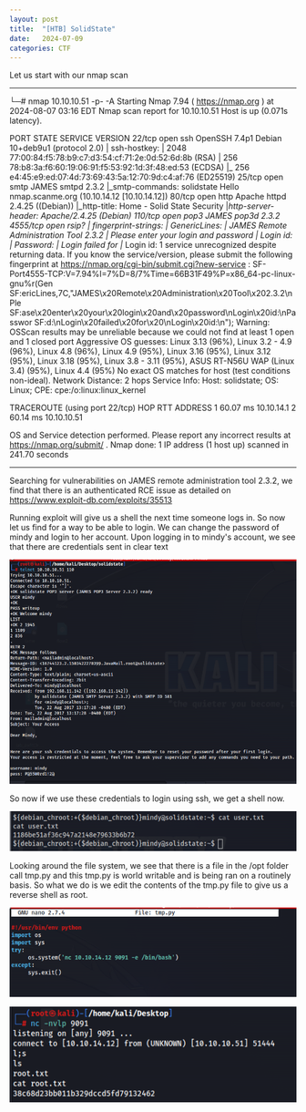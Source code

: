 ```yaml
---
layout: post
title:  "[HTB] SolidState"
date:   2024-07-09
categories: CTF
---
```


Let us start with our nmap scan

---

└─# nmap 10.10.10.51 -p- -A
Starting Nmap 7.94 ( https://nmap.org ) at 2024-08-07 03:16 EDT
Nmap scan report for 10.10.10.51
Host is up (0.071s latency).

PORT     STATE SERVICE VERSION
22/tcp   open  ssh     OpenSSH 7.4p1 Debian 10+deb9u1 (protocol 2.0)
| ssh-hostkey: 
|   2048 77:00:84:f5:78:b9:c7:d3:54:cf:71:2e:0d:52:6d:8b (RSA)
|   256 78:b8:3a:f6:60:19:06:91:f5:53:92:1d:3f:48:ed:53 (ECDSA)
|_  256 e4:45:e9:ed:07:4d:73:69:43:5a:12:70:9d:c4:af:76 (ED25519)
25/tcp   open  smtp    JAMES smtpd 2.3.2
|_smtp-commands: solidstate Hello nmap.scanme.org (10.10.14.12 [10.10.14.12])
80/tcp   open  http    Apache httpd 2.4.25 ((Debian))
|_http-title: Home - Solid State Security
|_http-server-header: Apache/2.4.25 (Debian)
110/tcp  open  pop3    JAMES pop3d 2.3.2
4555/tcp open  rsip?
| fingerprint-strings: 
|   GenericLines: 
|     JAMES Remote Administration Tool 2.3.2
|     Please enter your login and password
|     Login id:
|     Password:
|     Login failed for 
|_    Login id:
1 service unrecognized despite returning data. If you know the service/version, please submit the following fingerprint at https://nmap.org/cgi-bin/submit.cgi?new-service :
SF-Port4555-TCP:V=7.94%I=7%D=8/7%Time=66B31F49%P=x86_64-pc-linux-gnu%r(Gen
SF:ericLines,7C,"JAMES\x20Remote\x20Administration\x20Tool\x202\.3\.2\nPle
SF:ase\x20enter\x20your\x20login\x20and\x20password\nLogin\x20id:\nPasswor
SF:d:\nLogin\x20failed\x20for\x20\nLogin\x20id:\n");
Warning: OSScan results may be unreliable because we could not find at least 1 open and 1 closed port
Aggressive OS guesses: Linux 3.13 (96%), Linux 3.2 - 4.9 (96%), Linux 4.8 (96%), Linux 4.9 (95%), Linux 3.16 (95%), Linux 3.12 (95%), Linux 3.18 (95%), Linux 3.8 - 3.11 (95%), ASUS RT-N56U WAP (Linux 3.4) (95%), Linux 4.4 (95%)
No exact OS matches for host (test conditions non-ideal).
Network Distance: 2 hops
Service Info: Host: solidstate; OS: Linux; CPE: cpe:/o:linux:linux_kernel

TRACEROUTE (using port 22/tcp)
HOP RTT      ADDRESS
1   60.07 ms 10.10.14.1
2   60.14 ms 10.10.10.51

OS and Service detection performed. Please report any incorrect results at https://nmap.org/submit/ .
Nmap done: 1 IP address (1 host up) scanned in 241.70 seconds

---

Searching for vulnerabilities on JAMES remote administration tool 2.3.2, we find that there is an authenticated RCE issue as detailed on https://www.exploit-db.com/exploits/35513

Running exploit will give us a shell the next time someone logs in. So now let us find for a way to be able to login. We can change the password of mindy and login to her account. Upon logging in to mindy's account, we see that there are credentials sent in clear text

![](</assets/uploads/htb-solidstate/2024-08-07 19_14_49.png>)

So now if we use these credentials to login using ssh, we get a shell now.

![](</assets/uploads/htb-solidstate/2024-08-07 19_15_02.png>)

Looking around the file system, we see that there is a file in the /opt folder call tmp.py and this tmp.py is world writable and is being ran on a routinely basis. So what we do is we edit the contents of the tmp.py file to give us a reverse shell as root.

![](</assets/uploads/htb-solidstate/2024-08-07 19_30_22.png>)

![](</assets/uploads/htb-solidstate/2024-08-07 19_30_14.png>)
